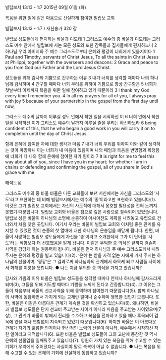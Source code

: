 빌립보서 13:13 - 1:7 
2015년 09월 01일 (화)

복음을 위한 일에 같은 마음으로 신실하게 참여한 빌립보 교회



빌립보서 13:13 - 1:7 / 새찬송가 320 장


빌립보 성도들에게 편지하는 바울과 디모데
1 그리스도 예수의 종 바울과 디모데는 그리스도 예수 안에서 빌립보에 사는 모든 성도와 또한 감독들과 집사들에게 편지하노니 2 하나님 우리 아버지와 주 예수 그리스도로부터 은혜와 평강이 너희에게 있을지어다 
1 Paul and Timothy, servants of Christ Jesus, To all the saints in Christ Jesus at Philippi, together with the overseers and deacons: 2 Grace and peace to you from God our Father and the Lord Jesus Christ. 

성도들을 위해 감사와 기쁨으로 간구하는 이유
3 내가 너희를 생각할 때마다 나의 하나님께 감사하며 4 간구할 때마다 너희 무리를 위하여 기쁨으로 항상 간구함은 5 너희가 첫날부터 이제까지 복음을 위한 일에 참여하고 있기 때문이라 
3 I thank my God every time I remember you. 4 In all my prayers for all of you, I always pray with joy 5 because of your partnership in the gospel from the first day until now,

그리스도 예수의 날까지 이루실 성도 안에서 착한 일을 시작하신 이
6 너희 안에서 착한 일을 시작하신 이가 그리스도 예수의 날까지 이루실 줄을 우리는 확신하노라 
6 being confident of this, that he who began a good work in you will carry it on to completion until the day of Christ Jesus. 

함께 은혜에 참여한 자에 대한 생각과 마음 
7 내가 너희 무리를 위하여 이와 같이 생각하는 것이 마땅하니 이는 너희가 내 마음에 있음이며 나의 매임과 복음을 변명함과 확정함에 너희가 다 나와 함께 은혜에 참여한 자가 됨이라
7 It is right for me to feel this way about all of you, since I have you in my heart; for whether I am in chains or defending and confirming the gospel, all of you share in God's grace with me.

해석도움





그리스도 예수의 종 바울
바울은 다른 교회들에 보낸 서신에서는 자신을 그리스도의 ‘사도’라고 표현하는 데 비해 빌립보서에서는 예수의 ‘종’이라고만 표현하고 있습니다(1). 이것은 그가 빌립보 교회에서는 자신의 사도직에 대해서 옹호할 필요성을 전혀 느끼지 못했기 때문입니다. 빌립보 교회와 바울은 참으로 깊은 사랑으로 결속되어 있었습니다. 빌립보 성은 바울이 하나님의 소명에 순종하여 아시아전도 계획을 내려놓고 유럽으로 건너와서 처음 찾은 곳입니다. 여기서 우리는 바울이 빌립보 교회와 이처럼 좋은 관계를 유지할 수 있었던 것이 순종의 첫 열매에 대한 하나님의 은총임을 깨닫게 됩니다. 한편, 바울이 사랑하는 빌립보 성도들에게 자신을 ‘종’이라고 소개한데서 그가 이 단어를 ‘사도’라는 직함보다 더 선호했음을 알게 됩니다. 이같은 무익한 종 의식은 끝까지 겸손히 사역을 감당케 하는 원동력이 됩니다. 바울은 먼저 하나님과 주 예수 그리스도께서 내려주시는 은혜와 평강을 빌고 있습니다(2). ‘은혜’는 받을 자격 없는 자에게 거저 주시는 하나님의 선물이며, ‘평강’은 그 결과로써 하나님과의 관계에서 화목케 되고 사람들 사이에서 화해를 이룸을 뜻합니다.
● 나는 지금 무의한 종 의식을 가지고 있습니까?  


감사와 기쁨의 이유
바울은 빌립보 성도들을 생각할 때마다 언제나 하나님께 감사드리게 되며(3), 그들을 위해 기도할 때마다 기쁨을 느끼게 된다고 간증합니다(4). 그 이유는 그들이 처음부터 바울의 선교사역을 위해 동역하며 참여했기 때문입니다(5). 함께 하나님의 사역에 동참하면서 가지게 되는 교제란 얼마나 순수하며 행복한 것인지 모릅니다. 또한, 바울은 이같은 아름다운 관계가 계속될 것을 확신하고 있습니다(6). 왜냐하면, 바울과 빌립보 성도들은 단지 선교비 주고받는 사이가 아니라 마음을 주고받는 사이였으며(7상), 그 관계가 바울이 밖에서 진리를 수호하고 복음을 전파하고 있을 때나 투옥되어 감옥에 있을 때나 변함없이 지속되고 있었기 때문입니다(6). 하지만 바울은 이 아름다운 관계가 자기의 훌륭한 인격이나 헌신적인 노력의 산물이 아니라, 예수께서 시작하신 착한 일이라고 지적합니다(6). 또한 바울은 빌립보 성도들이 그의 고난에 동참한 것 역시 은혜의 선물임을 일깨워주고 있습니다(7). 영원히 가치 있는 복음을 위해 수고할 수 있는 기회가 우리에게 주어졌다는 사실이야 말로 축복이 아닐 수 없습니다.
● 나는 복음을 위해 수고할 수 있는 은혜의 기회에 신실하게 동참하고 있습니까?